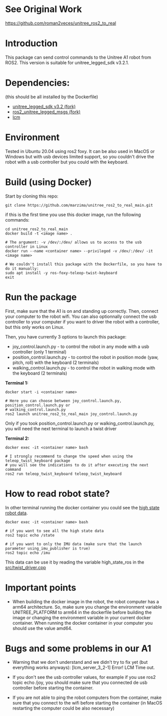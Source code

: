 # See Original Work
https://github.com/roman2veces/unitree_ros2_to_real

# Introduction
This package can send control commands to the Unitree A1 robot from ROS2. 
This version is suitable for unitree_legged_sdk v3.2.1.

# Dependencies:
(this should be all installed by the Dockerfile)

* [unitree_legged_sdk v3.2 (fork)](https://github.com/roman2veces/unitree_legged_sdk)
* [ros2_unitree_legged_msgs (fork)](https://github.com/roman2veces/ros2_unitree_legged_msgs)
* [lcm](https://github.com/lcm-proj/lcm/archive/refs/tags/)

# Environment
Tested in Ubuntu 20.04 using ros2 foxy. It can be also used in MacOS or Windows but with usb devices limited support, so you couldn't drive the robot with a usb controller but you could with the keyboard.

# Build (using Docker)
Start by cloning this repo:
```
git clone https://github.com/marzima/unitree_ros2_to_real_main.git
```

if this is the first time you use this docker image, run the following commands: 

```
cd unitree_ros2_to_real_main
docker build -t <image name> .

# The argument: -v /dev/:/dev/ allows us to access to the usb controller in Linux
docker run --name <container name> --privileged -v /dev/:/dev/ -it <image name>

# We couldn't install this package with the Dockerfile, so you have to do it manually:
sudo apt install -y ros-foxy-teleop-twist-keyboard 
exit 
```

# Run the package
First, make sure that the A1 is on and standing up correctly. Then, connect your computer to 
the robot wifi. You can also optionnally connect the usb controller to your computer if you want to driver the robot with a controller, but this only works on Linux. 

Then, you have currently 3 options to launch this package:
- joy_control.launch.py - to control the robot in any mode with a usb controller (only 1 terminal)
- position_control.launch.py - to control the robot in position mode (yaw, pitch, roll) with the keyboard (2 terminals)
- walking_control.launch.py - to control the robot in walking mode with the keyboard (2 terminals)

**Terminal 1:**
```
docker start -i <container name>

# Here you can choose between joy_control.launch.py, position_control.launch.py or 
# walking_control.launch.py
ros2 launch unitree_ros2_to_real_main joy_control.launch.py
```

Only if you took position_control.launch.py or walking_control.launch.py, you will need the next 
terminal to launch a twist driver

**Terminal 2:**
```
docker exec -it <container name> bash

# I strongly recommend to change the speed when using the teleop_twist_keyboard package
# you will see the indications to do it after executing the next command
ros2 run teleop_twist_keyboard teleop_twist_keyboard
```

# How to read robot state?
In other terminal running the docker container you could see the [high state robot data](https://github.com/roman2veces/ros2_unitree_legged_msgs/blob/master/msg/HighState.msg).
```
docker exec -it <container name> bash

# if you want to see all the high state data 
ros2 topic echo /state

# if you want to only the IMU data (make sure that the launch parameter using_imu_publisher is true)
ros2 topic echo /imu
```

This data can be use it by reading the variable high_state_ros in the [src/twist_driver.cpp](https://github.com/roman2veces/unitree_ros2_to_real/blob/main/src/twist_driver.cpp)

# Important points

- When building the docker image in the robot, the robot computer has a arm64 architecture. So, make sure you change the environment variable UNITREE_PLATFORM to arm64 in the dockerfile before building the image or changing the environment variable in your current docker container. When running the docker container in your computer you should use the value amd64.

# Bugs and some problems in our A1

- Warning that we don't understand and we didn't try to fix yet (but everything works anyways): [lcm_server_3_2-1] Error! LCM Time out.

- If you don't see the usb controller values, for example if you use ros2 topic echo /joy, you should make sure that you connected de usb controller before starting the container.

- If you are not able to ping the robot computers from the container, make sure that you connect to the wifi before starting the container (in MacOS restarting the computer could be also necessary) 


